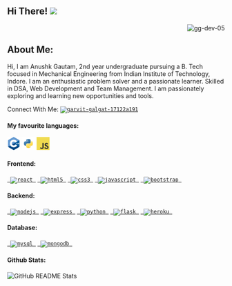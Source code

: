 ## Hi There! <img src="https://raw.githubusercontent.com/MartinHeinz/MartinHeinz/master/wave.gif" width="30px">
<p align="right"> <img src="https://komarev.com/ghpvc/?username=Anushk2001&label=Profile%20views&color=0e75b6&style=flat" alt="gg-dev-05" /> </p>


## About Me:  
<p > Hi, I am Anushk Gautam, 2nd year undergraduate pursuing a B. Tech focused in Mechanical Engineering from Indian Institute of Technology, Indore. I am an enthusiastic problem solver and a passionate learner. Skilled in DSA, Web Development and Team Management. I am passionately exploring and learning new opportunities and tools. </p>
Connect With Me:
<code><a href="https://www.linkedin.com/in/anushk-gautam-69294b1b0/" target="blank"><img align="center" src="https://cdn.jsdelivr.net/npm/simple-icons@3.0.1/icons/linkedin.svg" alt="garvit-galgat-17122a191" height="30" width="30" /></a></code>

#### My favourite languages:  

<code><img height="30" src="https://raw.githubusercontent.com/github/explore/80688e429a7d4ef2fca1e82350fe8e3517d3494d/topics/cpp/cpp.png"></code>
<code><img height="30" src="https://raw.githubusercontent.com/github/explore/80688e429a7d4ef2fca1e82350fe8e3517d3494d/topics/python/python.png"></code>
<code><img height="30" src="https://raw.githubusercontent.com/github/explore/80688e429a7d4ef2fca1e82350fe8e3517d3494d/topics/javascript/javascript.png"></code>


#### Frontend:
<p >
<code><a href="https://reactjs.org/" target="_blank"> <img src="https://www.vectorlogo.zone/logos/reactjs/reactjs-icon.svg" alt="react" width="30" height="30" /> </a></code>  
<code><a href="https://www.w3.org/html/" target="_blank"> <img src="https://www.vectorlogo.zone/logos/w3_html5/w3_html5-icon.svg" alt="html5" width="30" height="30" /> </a></code>
<code><a href="https://www.w3schools.com/css/" target="_blank"> <img src="https://www.vectorlogo.zone/logos/netlifyapp_watercss/netlifyapp_watercss-ar21.svg" alt="css3" width="30" height="30"/> </a></code> 
<code><a href="https://developer.mozilla.org/en-US/docs/Web/JavaScript" target="_blank"> <img src="https://www.vectorlogo.zone/logos/javascript/javascript-icon.svg" alt="javascript" width="30" height="30" /> </a></code>
<code><a href="https://getbootstrap.com" target="_blank"> <img src="https://www.vectorlogo.zone/logos/getbootstrap/getbootstrap-icon.svg" alt="bootstrap" width="30" height="30"/> </a></code> 
</p>

#### Backend:
<p  >
<code><a href="https://nodejs.org" target="_blank"> <img src="https://www.vectorlogo.zone/logos/nodejs/nodejs-icon.svg" alt="nodejs" width="40" height="40" /> </a></code>
<code><a href="https://expressjs.com" target="_blank"> <img src="https://www.vectorlogo.zone/logos/expressjs/expressjs-icon.svg" alt="express" width="40" height="40" /> </a></code>
<code><a href="https://www.python.org" target="_blank"> <img src="https://www.vectorlogo.zone/logos/python/python-icon.svg" alt="python" width="40" height="40" /> </a></code>
<code><a href="https://flask.palletsprojects.com/" target="_blank"> <img src="https://www.vectorlogo.zone/logos/pocoo_flask/pocoo_flask-icon.svg" alt="flask" width="40" height="40" /> </a></code>
<code><a href="https://heroku.com" target="_blank"> <img src="https://www.vectorlogo.zone/logos/heroku/heroku-icon.svg" alt="heroku" width="40" height="40" /> </a></code>
</p>

#### Database:
<p >
<code><a href="https://www.mysql.com/" target="_blank"> <img src="https://www.vectorlogo.zone/logos/mysql/mysql-icon.svg" alt="mysql" width="40" height="40" /> </a></code>
<code><a href="https://www.mongodb.com/" target="_blank"> <img src="https://www.vectorlogo.zone/logos/mongodb/mongodb-icon.svg" alt="mongodb" width="40" height="40" /> </a></code>
</p>



#### Github Stats:
<img align="center" src="https://github-readme-stats.vercel.app/api?username=Anushk2001&show_icons=true&theme=radical" alt="GitHub README Stats" />

<br/>
